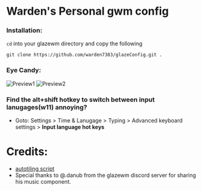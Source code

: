 # Warden's Personal gwm config
### Installation:
`cd` into your glazewm directory and copy the following
```
git clone https://github.com/warden7383/glazeConfig.git .

```

### Eye Candy:
![Preview1](https://github.com/warden7383/glazeConfig/assets/119640854/6acf85e7-4cad-4766-ba09-bc91402f2a09)
![Preview2](https://github.com/warden7383/glazeConfig/assets/119640854/d0b50b48-3b81-4701-ae1a-28a2ae0ad364)

### Find the alt+shift hotkey to switch between input lanugages(w11) annoying?
- Goto: Settings > Time & Lanugage > Typing > Advanced keyboard settings > **Input language hot keys**

# Credits:
- [autotiling script](https://github.com/cigh033/GlazeWM-autotiling-python)
- Special thanks to @.danub from the glazewm discord server for sharing his music component.
